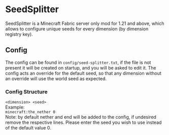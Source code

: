 # SeedSplitter
SeedSplitter is a Minecraft Fabric server only mod for 1.21 and above,
which allows to configure unique seeds for every dimension (by dimension registry key).
## Config
The config can be found in `config/seed-splitter.txt`, if the file is not present it will be created on startup,
and you will be asked to edit it. The config acts an override for the default seed, so that any dimension without an override will use the world seed as expected.
### Config Structure
`<dimension> <seed>`   
Example:   
`minecraft:the_nether 0`   
Note: by default nether and end will be added to the config, if undesired remove the respective lines. Please enter the seed you wish to use instead of the default value 0.
